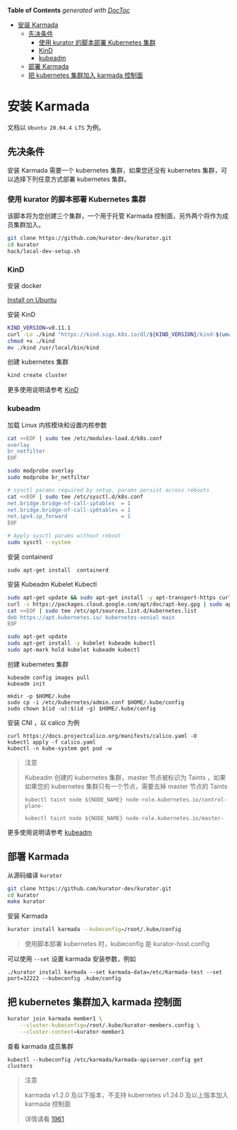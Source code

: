 <!-- START doctoc generated TOC please keep comment here to allow auto update -->
<!-- DON'T EDIT THIS SECTION, INSTEAD RE-RUN doctoc TO UPDATE -->
**Table of Contents**  *generated with [DocToc](https://github.com/thlorenz/doctoc)*

- [安装 Karmada](#%E5%AE%89%E8%A3%85-karmada)
  - [先决条件](#%E5%85%88%E5%86%B3%E6%9D%A1%E4%BB%B6)
    - [使用 kurator 的脚本部署 Kubernetes 集群](#%E4%BD%BF%E7%94%A8-kurator-%E7%9A%84%E8%84%9A%E6%9C%AC%E9%83%A8%E7%BD%B2-kubernetes-%E9%9B%86%E7%BE%A4)
    - [KinD](#kind)
    - [kubeadm](#kubeadm)
  - [部署 Karmada](#%E9%83%A8%E7%BD%B2-karmada)
  - [把 kubernetes 集群加入 karmada 控制面](#%E6%8A%8A-kubernetes-%E9%9B%86%E7%BE%A4%E5%8A%A0%E5%85%A5-karmada-%E6%8E%A7%E5%88%B6%E9%9D%A2)

<!-- END doctoc generated TOC please keep comment here to allow auto update -->

# 安装 Karmada

文档以 `Ubuntu 20.04.4 LTS` 为例。

## 先决条件

安装 Karmada 需要一个 kubernetes 集群，如果您还没有 kubernetes 集群，可以选择下列任意方式部署 kubernetes 集群。

### 使用 kurator 的脚本部署 Kubernetes 集群

该脚本将为您创建三个集群，一个用于托管 Karmada 控制面，另外两个将作为成员集群加入。
```bash
git clone https://github.com/kurator-dev/kurator.git
cd kurator
hack/local-dev-setup.sh
```

### KinD
安装 docker

[Install on Ubuntu](https://docs.docker.com/engine/install/ubuntu/)

安装 KinD
```bash
KIND_VERSION=v0.11.1
curl -Lo ./kind "https://kind.sigs.k8s.io/dl/${KIND_VERSION}/kind-$(uname)-amd64"
chmod +x ./kind
mv ./kind /usr/local/bin/kind  
```

创建 kubernetes 集群
```bash
kind create cluster
```

更多使用说明请参考 [KinD](https://kind.sigs.k8s.io/docs/user/quick-start)

### kubeadm

加载 Linux 内核模块和设置内核参数
```bash
cat <<EOF | sudo tee /etc/modules-load.d/k8s.conf
overlay
br_netfilter
EOF

sudo modprobe overlay
sudo modprobe br_netfilter

# sysctl params required by setup, params persist across reboots
cat <<EOF | sudo tee /etc/sysctl.d/k8s.conf
net.bridge.bridge-nf-call-iptables  = 1
net.bridge.bridge-nf-call-ip6tables = 1
net.ipv4.ip_forward                 = 1
EOF

# Apply sysctl params without reboot
sudo sysctl --system
```

安装 containerd
```
sudo apt-get install  containerd
```

安装 Kubeadm Kubelet Kubectl
```bash
sudo apt-get update && sudo apt-get install -y apt-transport-https curl
curl -s https://packages.cloud.google.com/apt/doc/apt-key.gpg | sudo apt-key add -
cat <<EOF | sudo tee /etc/apt/sources.list.d/kubernetes.list
deb https://apt.kubernetes.io/ kubernetes-xenial main
EOF

sudo apt-get update
sudo apt-get install -y kubelet kubeadm kubectl
sudo apt-mark hold kubelet kubeadm kubectl
```

创建 kubernetes 集群
```
kubeadm config images pull
kubeadm init

mkdir -p $HOME/.kube
sudo cp -i /etc/kubernetes/admin.conf $HOME/.kube/config
sudo chown $(id -u):$(id -g) $HOME/.kube/config
```

安装 CNI ，以 calico 为例
```
curl https://docs.projectcalico.org/manifests/calico.yaml -O
kubectl apply -f calico.yaml
kubectl -n kube-system get pod -w
```
> 注意
> 
> Kubeadm 创建的 kubernetes 集群，master 节点被标识为 Taints ，如果如果您的 kubernetes 集群只有一个节点，需要去掉 master 节点的 Taints
> 
> `kubectl taint node ${NODE_NAME} node-role.kubernetes.io/control-plane-`
> 
> `kubectl taint node ${NODE_NAME} node-role.kubernetes.io/master-`


更多使用说明请参考 [kubeadm](https://kubernetes.io/docs/setup/production-environment/tools/kubeadm)

## 部署 Karmada

从源码编译 `kurator`
```bash
git clone https://github.com/kurator-dev/kurator.git
cd kurator
make kurator
```

安装 Karmada
```bash
kurator install karmada --kubeconfig=/root/.kube/config
```
> 使用脚本部署 kubernetes 时，kubeconfig 是 kurator-host.config


可以使用 `--set` 设置 karmada 安装参数，例如
```
./kurator install karmada --set karmada-data=/etc/Karmada-test --set port=32222 --kubeconfig .kube/config
```

## 把 kubernetes 集群加入 karmada 控制面

```bash
kurator join karmada member1 \
    --cluster-kubeconfig=/root/.kube/kurator-members.config \
    --cluster-context=kurator-member1
```

查看 karmada 成员集群
```
kubectl --kubeconfig /etc/karmada/karmada-apiserver.config get clusters
```

>注意
>
> karmada v1.2.0 及以下版本，不支持 kubernetes v1.24.0 及以上版本加入 karmada 控制面
>
> 详情请看 [1961](https://github.com/karmada-io/karmada/issues/1961)
